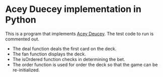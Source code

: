 # Acey Duecey implementation in Python


This is a program that implements [Acey Deucey](https://en.wikipedia.org/wiki/Acey_Deucey_(card_game)). 
The test code to run is commented out. 

* The deal function deals the first card on the deck. 
* The fan function displays the deck.
* The isOrdered function checks in determining the bet.
* The order function is used for order the deck so that the game can be re-initialized.
